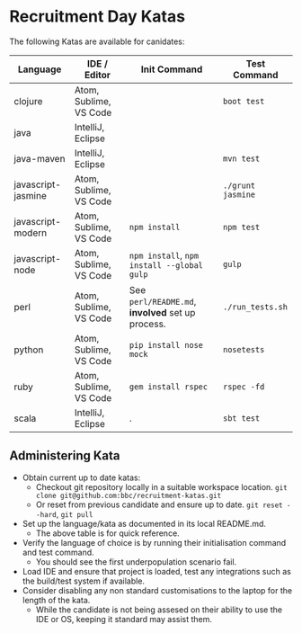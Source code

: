 # Recruitment Day Katas

The following Katas are available for canidates:

| Language           | IDE / Editor           | Init Command                                       | Test Command      |
| ------------------ | ---------------------- | -------------------------------------------------- | ----------------- |
| clojure            | Atom, Sublime, VS Code |                                                    | `boot test`       |
| java               | IntelliJ, Eclipse      |                                                    |                   |
| java-maven         | IntelliJ, Eclipse      |                                                    | `mvn test`        |
| javascript-jasmine | Atom, Sublime, VS Code |                                                    | `./grunt jasmine` |
| javascript-modern  | Atom, Sublime, VS Code | `npm install`                                      | `npm test`        |
| javascript-node    | Atom, Sublime, VS Code | `npm install`, `npm install --global gulp`         | `gulp`            |
| perl               | Atom, Sublime, VS Code | See `perl/README.md`, **involved** set up process. | `./run_tests.sh`  |
| python             | Atom, Sublime, VS Code | `pip install nose mock`                            | `nosetests`       |
| ruby               | Atom, Sublime, VS Code | `gem install rspec`                                | `rspec -fd`       |
| scala              | IntelliJ, Eclipse      | .                                                  | `sbt test`        |


## Administering Kata

* Obtain current up to date katas:
  * Checkout git repository locally in a suitable workspace location.
    `git clone git@github.com:bbc/recruitment-katas.git`
  * Or reset from previous candidate and ensure up to date.
    `git reset --hard`, `git pull`
* Set up the language/kata as documented in its local README.md.
  * The above table is for quick reference.
* Verify the language of choice is by running their initialisation command and test command.
  * You should see the first underpopulation scenario fail.
* Load IDE and ensure that project is loaded, test any integrations such as the build/test system if available.
* Consider disabling any non standard customisations to the laptop for the length of the kata.
  * While the candidate is not being assesed on their ability to use the IDE or OS, keeping it standard may assist them.
